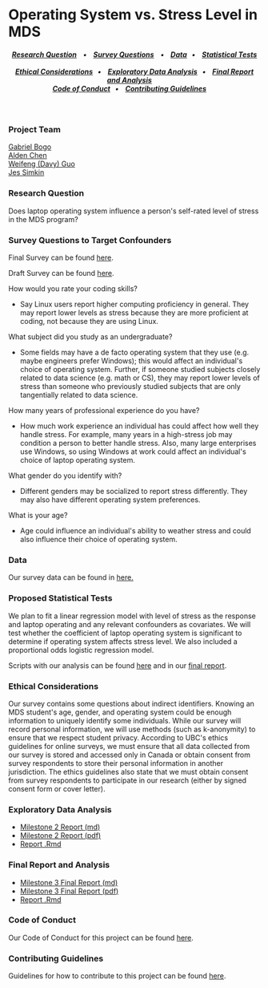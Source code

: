 # Operating System vs. Stress Level in MDS

<h5 align="center">
  <a href="#research-question">Research Question</a> &nbsp;&nbsp;&nbsp;•&nbsp;&nbsp;&nbsp;
  <a href="#survey-questions-to-target-confounders">Survey Questions</a> &nbsp;&nbsp;&nbsp;•&nbsp;&nbsp;&nbsp;
  <a href="#data">Data</a>&nbsp;&nbsp;&nbsp;•&nbsp;&nbsp;&nbsp;
  <a href="#statistical-tests">Statistical Tests</a> &nbsp;&nbsp;&nbsp;&nbsp;&nbsp;&nbsp;
  <br>
  <a href="#ethical-considerations">Ethical Considerations</a>&nbsp;&nbsp;&nbsp;•&nbsp;&nbsp;&nbsp;
  <a href="#exploratory-data-analysis">Exploratory Data Analysis</a>&nbsp;&nbsp;&nbsp;•&nbsp;&nbsp;&nbsp;
  <a href="#final-report-and-analysis">Final Report and Analysis</a>&nbsp;&nbsp;&nbsp;&nbsp;&nbsp;&nbsp;
  <br>
  <a href="#code-of-conduct">Code of Conduct</a>&nbsp;&nbsp;&nbsp;•&nbsp;&nbsp;&nbsp;
  <a href="#contributing-guidelines">Contributing Guidelines</a>&nbsp;&nbsp;&nbsp;&nbsp;&nbsp;&nbsp;
</h5>

<br>

### Project Team
[Gabriel Bogo](https://github.com/GabrielBogo)  
[Alden Chen](https://github.com/aldenchen)  
[Weifeng (Davy) Guo](https://github.com/DavyGuo)  
[Jes Simkin](https://github.com/jessimk)

### Research Question

Does laptop operating system influence a person's self-rated level of stress in the MDS program?


### Survey Questions to Target Confounders

Final Survey can be found [here](https://ubc.ca1.qualtrics.com/jfe/form/SV_5vCjgpmcxJ0faLj). 

Draft Survey can be found [here](https://github.com/UBC-MDS/os_stress_survey/blob/master/doc/draft_questions.md). 

How would you rate your coding skills?  

- Say Linux users report higher computing proficiency in general. They may report lower levels as stress because they are more proficient at coding, not because they are using Linux.   

What subject did you study as an undergraduate?  

- Some fields may have a de facto operating system that they use (e.g. maybe engineers prefer Windows); this would affect an individual's choice of operating system. Further, if someone studied subjects closely related to data science (e.g. math or CS), they may report lower levels of stress than someone who previously studied subjects that are only tangentially related to data science.  

How many years of professional experience do you have?  

- How much work experience an individual has could affect how well they handle stress. For example, many years in a high-stress job may condition a person to better handle stress. Also, many large enterprises use Windows, so using Windows at work could affect an individual's choice of laptop operating system.  

What gender do you identify with?  

- Different genders may be socialized to report stress differently. They may also have different operating system preferences. 

What is your age?  

-  Age could influence an individual's ability to weather stress and could also influence their choice of operating system.


### Data
Our survey data can be found in [here.](https://github.ubc.ca/MDS-2018-19/DSCI554_project_DavyGuo)

### Proposed Statistical Tests
We plan to fit a linear regression model with level of stress as the response and laptop operating and any relevant confounders as covariates. We will test whether the coefficient of laptop operating system is significant to determine if operating system affects stress level. We also included a proportional odds logistic regression model.

Scripts with our analysis can be found [here](https://github.com/UBC-MDS/os_stress_survey/tree/master/src) and in our [final report](https://github.com/UBC-MDS/os_stress_survey/blob/master/doc/final_report_results.Rmd). 

### Ethical Considerations
Our survey contains some questions about indirect identifiers. Knowing an MDS student's age, gender, and operating system could be enough information to uniquely identify some individuals. While our survey will record personal information, we will use methods (such as k-anonymity) to ensure that we respect student privacy. According to UBC's ethics guidelines for online surveys, we must ensure that all data collected from our survey is stored and accessed only in Canada or obtain consent from survey respondents to store their personal information in another jurisdiction. The ethics guidelines also state that we must obtain consent from survey respondents to participate in our research (either by signed consent form or cover letter).

### Exploratory Data Analysis
- [Milestone 2 Report (md)](https://github.com/UBC-MDS/os_stress_survey/blob/master/doc/eda.md)
- [Milestone 2 Report (pdf)](https://github.com/UBC-MDS/os_stress_survey/blob/master/doc/eda.pdf)
- [Report .Rmd](https://github.com/UBC-MDS/os_stress_survey/blob/master/doc/eda.Rmd)

### Final Report and Analysis
- [Milestone 3 Final Report (md)](https://github.com/UBC-MDS/os_stress_survey/blob/master/doc/final_report.md)
- [Milestone 3 Final Report (pdf)](https://github.com/UBC-MDS/os_stress_survey/blob/master/doc/final_report.pdf)
- [Report .Rmd](https://github.com/UBC-MDS/os_stress_survey/blob/master/doc/final_report.Rmd)

### Code of Conduct
Our Code of Conduct for this project can be found [here](https://github.com/UBC-MDS/os_stress_survey/blob/master/CONDUCT.md).

### Contributing Guidelines
Guidelines for how to contribute to this project can be found [here](https://github.com/UBC-MDS/os_stress_survey/blob/master/CONTRIBUTING.md).
